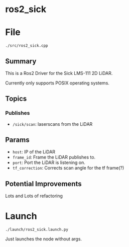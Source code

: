 # ros2_sick
# File
`./src/ros2_sick.cpp`

## Summary 
 This is a Ros2 Driver for the Sick LMS-111 2D LiDAR.

Currently only supports POSIX operating systems.

## Topics

### Publishes
- `/sick/scan`: laserscans from the LiDAR

## Params
- `host`: IP of the LiDAR
- `frame_id`: Frame the LiDAR publishes to.
- `port`: Port the LiDAR is listening on.
- `tf_correction`: Corrects scan angle for the tf frame(?)

## Potential Improvements
Lots and Lots of refactoring 

# Launch 
 `./launch/ros2_sick.launch.py` 
  
Just launches the node without args.
 

